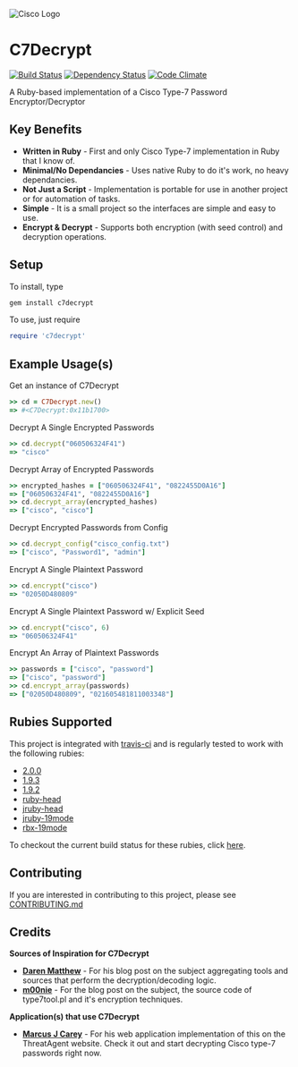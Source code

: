 ![Cisco Logo](https://github.com/claudijd/c7decrypt/blob/master/images/cisco.jpeg?raw=true)

# C7Decrypt

[![Build Status](https://secure.travis-ci.org/claudijd/c7decrypt.png)](http://travis-ci.org/claudijd/c7decrypt)
[![Dependency Status](https://gemnasium.com/claudijd/c7decrypt.png)](https://gemnasium.com/claudijd/c7decrypt)
[![Code Climate](https://codeclimate.com/github/claudijd/c7decrypt.png)](https://codeclimate.com/github/claudijd/c7decrypt)

A Ruby-based implementation of a Cisco Type-7 Password Encryptor/Decryptor

## Key Benefits

- **Written in Ruby** - First and only Cisco Type-7 implementation in Ruby that I know of.
- **Minimal/No Dependancies** - Uses native Ruby to do it's work, no heavy dependancies.
- **Not Just a Script** - Implementation is portable for use in another project or for automation of tasks.
- **Simple** - It is a small project so the interfaces are simple and easy to use.
- **Encrypt & Decrypt** - Supports both encryption (with seed control) and decryption operations.

## Setup

To install, type

```bash
gem install c7decrypt
```

To use, just require

```ruby
require 'c7decrypt'
```

## Example Usage(s)

Get an instance of C7Decrypt

```ruby
>> cd = C7Decrypt.new()
=> #<C7Decrypt:0x11b1700>
```

Decrypt A Single Encrypted Passwords

```ruby
>> cd.decrypt("060506324F41")
=> "cisco"
```

Decrypt Array of Encrypted Passwords

```ruby
>> encrypted_hashes = ["060506324F41", "0822455D0A16"]
=> ["060506324F41", "0822455D0A16"]
>> cd.decrypt_array(encrypted_hashes)
=> ["cisco", "cisco"]
```

Decrypt Encrypted Passwords from Config

```ruby
>> cd.decrypt_config("cisco_config.txt")
=> ["cisco", "Password1", "admin"]
```

Encrypt A Single Plaintext Password

```ruby
>> cd.encrypt("cisco")
=> "02050D480809"
```

Encrypt A Single Plaintext Password w/ Explicit Seed

```ruby
>> cd.encrypt("cisco", 6)
=> "060506324F41"
```

Encrypt An Array of Plaintext Passwords

```ruby
>> passwords = ["cisco", "password"]
=> ["cisco", "password"]
>> cd.encrypt_array(passwords)
=> ["02050D480809", "021605481811003348"]
```

## Rubies Supported

This project is integrated with [travis-ci](http://about.travis-ci.org/) and is regularly tested to work with the following rubies:

* [2.0.0](https://github.com/ruby/ruby/tree/ruby_2_0_0)
* [1.9.3](https://github.com/ruby/ruby/tree/ruby_1_9_3)
* [1.9.2](https://github.com/ruby/ruby/tree/ruby_1_9_2)
* [ruby-head](https://github.com/ruby/ruby)
* [jruby-head](http://jruby.org/)
* [jruby-19mode](http://jruby.org/)
* [rbx-19mode](http://rubini.us/)

To checkout the current build status for these rubies, click [here](https://travis-ci.org/#!/claudijd/c7decrypt).

## Contributing

If you are interested in contributing to this project, please see [CONTRIBUTING.md](https://github.com/claudijd/c7decrypt/blob/master/CONTRIBUTING.md)

## Credits

**Sources of Inspiration for C7Decrypt**

- [**Daren Matthew**](http://mccltd.net/blog/?p=1034) - For his blog post on the subject aggregating tools and sources that perform the decryption/decoding logic.
- [**m00nie**](http://www.m00nie.com/2011/09/cisco-type-7-password-decryption-and-encryption-with-perl/) - For the blog post on the subject, the source code of type7tool.pl and it's encryption techniques.

**Application(s) that use C7Decrypt**

- [**Marcus J Carey**](https://www.threatagent.com/c7) - For his web application implementation of this on the ThreatAgent website. Check it out and start decrypting Cisco type-7 passwords right now.

